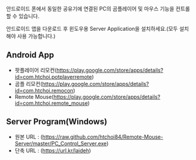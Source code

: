 안드로이드 폰에서 동일한 공유기에 연결된 PC의 곰플레이어 및 마우스 기능을 컨트롤 할 수 있습니다.

안드로이드 앱을 다운로드 후 윈도우용 Server Application을 설치하세요.(모두 설치해야 사용 가능합니다.)


## Android App
- 팟플레이어 리모컨(https://play.google.com/store/apps/details?id=com.htchoi.potplayerremote)
- 곰플 리모컨(https://play.google.com/store/apps/details?id=com.htchoi.remocon)
- Remote Mouse(https://play.google.com/store/apps/details?id=com.htchoi.remote_mouse)



## Server Program(Windows)
- 원본 URL : (https://raw.github.com/htchoi84/Remote-Mouse-Server/master/PC_Control_Server.exe)
- 단축 URL : (https://url.kr/laideh)






